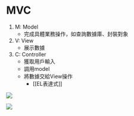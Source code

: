 # MVC
1. M: Model
	- 完成具體業務操作，如查詢數據庫、封裝對象
2. V: View
	- 展示數據 
3. C: Controller
	- 獲取用戶輸入
	- 調用model
	- 將數據交給View操作
		- [[EL表達式]]

![](https://i.imgur.com/deVHu1V.png)

![](https://i.imgur.com/ogXwrjC.png)

